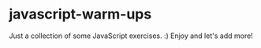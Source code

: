# javascript-warm-ups
Just a collection of some JavaScript exercises.  :) Enjoy and let's add more!
